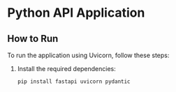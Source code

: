 # Python API Application

## How to Run

To run the application using Uvicorn, follow these steps:

1. Install the required dependencies:
   ```bash
   pip install fastapi uvicorn pydantic
